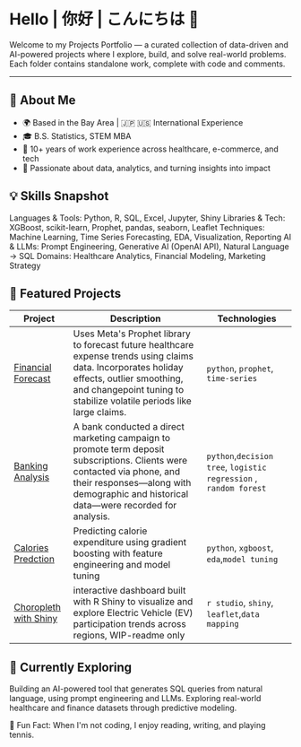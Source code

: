 # Hello | 你好 | こんにちは 👋

Welcome to my Projects Portfolio — a curated collection of data-driven and AI-powered projects where I explore, build, and solve real-world problems.
Each folder contains standalone work, complete with code and comments.

---

## 👤 About Me

- 🌍 Based in the Bay Area | 🇯🇵 🇺🇸 International Experience  
- 🎓 B.S. Statistics, STEM MBA 
- 💼 10+ years of work experience across healthcare, e-commerce, and tech  
- 🧠 Passionate about data, analytics, and turning insights into impact  

## 💡 Skills Snapshot

Languages & Tools: Python, R, SQL, Excel, Jupyter, Shiny
Libraries & Tech: XGBoost, scikit-learn, Prophet, pandas, seaborn, Leaflet
Techniques: Machine Learning, Time Series Forecasting, EDA, Visualization, Reporting
AI & LLMs: Prompt Engineering, Generative AI (OpenAI API), Natural Language → SQL
Domains: Healthcare Analytics, Financial Modeling, Marketing Strategy

## 🚀 Featured Projects

| Project | Description | Technologies |
|--------|-------------|--------------|
| [Financial Forecast]() | Uses Meta's Prophet library to forecast future healthcare expense trends using claims data. Incorporates holiday effects, outlier smoothing, and changepoint tuning to stabilize volatile periods like large claims.  | `python`, `prophet`, `time-series` |
| [Banking Analysis](https://github.com/ylds/banking-analysis) | A bank conducted a direct marketing campaign to promote term deposit subscriptions. Clients were contacted via phone, and their responses—along with demographic and historical data—were recorded for analysis. | `python`,`decision tree`, `logistic regression` , `random forest`|
| [Calories Predction](https://github.com/ylds/xgb_calories) | Predicting calorie expenditure using gradient boosting with feature engineering and model tuning | `python`, `xgboost`, `eda`,`model tuning` |
| [Choropleth with Shiny](https://github.com/ylds/ev_participation) | interactive dashboard built with R Shiny to visualize and explore Electric Vehicle (EV) participation trends across regions, WIP-readme only  | `r studio`, `shiny`, `leaflet`,`data mapping` |

## 🔭 Currently Exploring
Building an AI-powered tool that generates SQL queries from natural language, using prompt engineering and LLMs.
Exploring real-world healthcare and finance datasets through predictive modeling.

🎾 Fun Fact: When I'm not coding, I enjoy reading, writing, and playing tennis.
